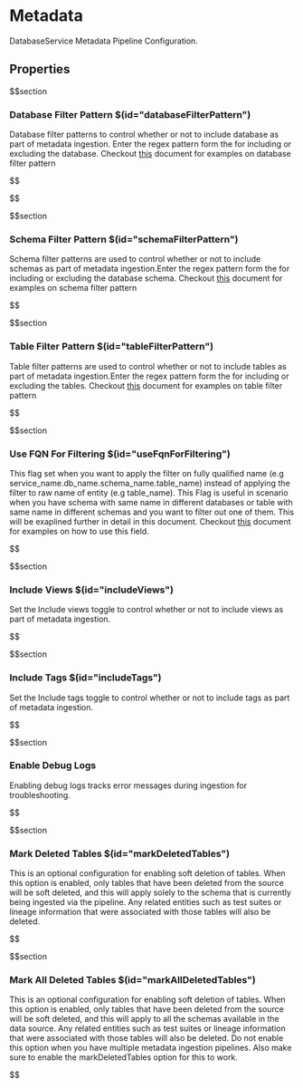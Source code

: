 # Metadata

DatabaseService Metadata Pipeline Configuration.
## Properties

$$section

### Database Filter Pattern $(id="databaseFilterPattern")

Database filter patterns to control whether or not to include database as part of metadata ingestion. Enter the regex pattern form the for including or excluding the database. Checkout [this](https://docs.open-metadata.org/connectors/ingestion/workflows/metadata/filter-patterns/database#database-filter-pattern) document for examples on database filter pattern

$$

$$

$$section


### Schema Filter Pattern $(id="schemaFilterPattern")

Schema filter patterns are used to control whether or not to include schemas as part of metadata ingestion.Enter the regex pattern form the for including or excluding the database schema. Checkout [this](https://docs.open-metadata.org/connectors/ingestion/workflows/metadata/filter-patterns/database#database-filter-pattern) document for examples on schema filter pattern

$$

$$section

### Table Filter Pattern $(id="tableFilterPattern")

Table filter patterns are used to control whether or not to include tables as part of metadata ingestion.Enter the regex pattern form the for including or excluding the tables. Checkout [this](https://docs.open-metadata.org/connectors/ingestion/workflows/metadata/filter-patterns/database#table-filter-pattern) document for examples on table filter pattern

$$

$$section

### Use FQN For Filtering $(id="useFqnForFiltering")

This flag set when you want to apply the filter on fully qualified name (e.g service_name.db_name.schema_name.table_name) instead of applying the filter to raw name of entity (e.g table_name). This Flag is useful in scenario when you have schema with same name in different databases or table with same name in different schemas and you want to filter out one of them. This will be exaplined further in detail in this document. Checkout [this](https://docs.open-metadata.org/connectors/ingestion/workflows/metadata/filter-patterns/database#table-filter-pattern) document for examples on how to use this field.

$$

$$section

### Include Views $(id="includeViews")

Set the Include views toggle to control whether or not to include views as part of metadata ingestion.

$$

$$section

### Include Tags  $(id="includeTags")

Set the Include tags toggle to control whether or not to include tags as part of metadata ingestion.

$$

$$section

### Enable Debug Logs

Enabling debug logs tracks error messages during ingestion for troubleshooting.

$$

$$section

### Mark Deleted Tables $(id="markDeletedTables")

This is an optional configuration for enabling soft deletion of tables. When this option is enabled, only tables that have been deleted from the source will be soft deleted, and this will apply solely to the schema that is currently being ingested via the pipeline. Any related entities such as test suites or lineage information that were associated with those tables will also be deleted.

$$

$$section

### Mark All Deleted Tables $(id="markAllDeletedTables")

This is an optional configuration for enabling soft deletion of tables. When this option is enabled, only tables that have been deleted from the source will be soft deleted, and this will apply to all the schemas available in the data source. Any related entities such as test suites or lineage information that were associated with those tables will also be deleted. Do not enable this option when you have multiple metadata ingestion pipelines. Also make sure to enable the markDeletedTables option for this to work.

$$